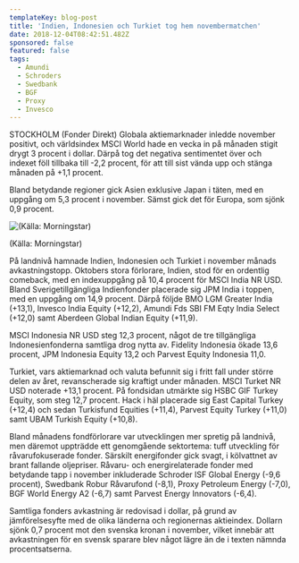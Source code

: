 ```yaml
---
templateKey: blog-post
title: 'Indien, Indonesien och Turkiet tog hem novembermatchen'
date: 2018-12-04T08:42:51.482Z
sponsored: false
featured: false
tags:
  - Amundi
  - Schroders
  - Swedbank
  - BGF
  - Proxy
  - Invesco
---
```

STOCKHOLM (Fonder Direkt) Globala aktiemarknader inledde november positivt, och världsindex MSCI World hade en vecka in på månaden stigit drygt 3 procent i dollar. Därpå tog det negativa sentimentet över och indexet föll tillbaka till -2,2 procent, för att till sist vända upp och stänga månaden på +1,1 procent.

Bland betydande regioner gick Asien exklusive Japan i täten, med en uppgång om 5,3 procent i november. Sämst gick det för Europa, som sjönk 0,9 procent.

![(Källa: Morningstar)](/img/33.png)

<span class="image-caption">(Källa: Morningstar)</span>

På landnivå hamnade Indien, Indonesien och Turkiet i november månads avkastningstopp. Oktobers stora förlorare, Indien, stod för en ordentlig comeback, med en indexuppgång på 10,4 procent för MSCI India NR USD. Bland Sverigetillgängliga Indienfonder placerade sig JPM India i toppen, med en uppgång om 14,9 procent. Därpå följde BMO LGM Greater India (+13,1), Invesco India Equity (+12,2), Amundi Fds SBI FM Eqty India Select (+12,0) samt Aberdeen Global Indian Equity (+11,9).


MSCI Indonesia NR USD steg 12,3 procent, något de tre tillgängliga Indonesienfonderna samtliga drog nytta av. Fidelity Indonesia ökade 13,6 procent, JPM Indonesia Equity 13,2 och Parvest Equity Indonesia 11,0.


Turkiet, vars aktiemarknad och valuta befunnit sig i fritt fall under större delen av året, revanscherade sig kraftigt under månaden. MSCI Turket NR USD noterade +13,1 procent. På fondsidan utmärkte sig HSBC GIF Turkey Equity, som steg 12,7 procent. Hack i häl placerade sig East Capital Turkey (+12,4) och sedan Turkisfund Equities (+11,4), Parvest Equity Turkey (+11,0) samt UBAM Turkish Equity (+10,8).


Bland månadens fondförlorare var utvecklingen mer spretig på landnivå, men däremot uppträdde ett genomgående sektortema: tuff utveckling för råvarufokuserade fonder. Särskilt energifonder gick svagt, i kölvattnet av brant fallande oljepriser. Råvaru- och energirelaterade fonder med betydande tapp i november inkluderade Schroder ISF Global Energy (-9,6 procent), Swedbank Robur Råvarufond (-8,1), Proxy Petroleum Energy (-7,0), BGF World Energy A2 (-6,7) samt Parvest Energy Innovators (-6,4).


Samtliga fonders avkastning är redovisad i dollar, på grund av jämförelsesyfte med de olika länderna och regionernas aktieindex. Dollarn sjönk 0,7 procent mot den svenska kronan i november, vilket innebär att avkastningen för en svensk sparare blev något lägre än de i texten nämnda procentsatserna.
